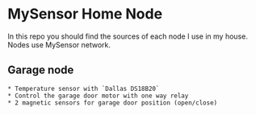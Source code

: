 # MySensor Home Node

In this repo you should find the sources of each node I use in my house.
Nodes use MySensor network.

## Garage node
    * Temperature sensor with `Dallas DS18B20`
    * Control the garage door motor with one way relay
    * 2 magnetic sensors for garage door position (open/close)

